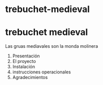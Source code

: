 # trebuchet-medieval
<h1> trebuchet medieval</h1>
<p>Las gruas mediavales son la monda molinera </p>
<ol>
<li>Presentación</li>
<li>El proyecto</li>
<li>Instalación</li>
<li>instrucciones operacionales</li>
<li>Agradecimientos</li>
</ol>



